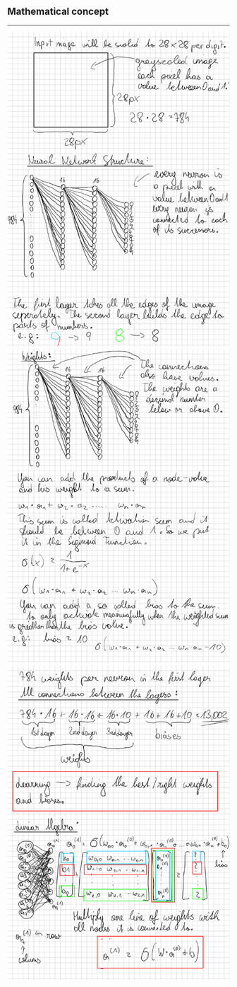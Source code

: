 ## Mathematical concept

---------

![concept-1](../img/concept-1.png)
![concept-2](../img/concept-2.png)
![concept-3](../img/concept-3.png)